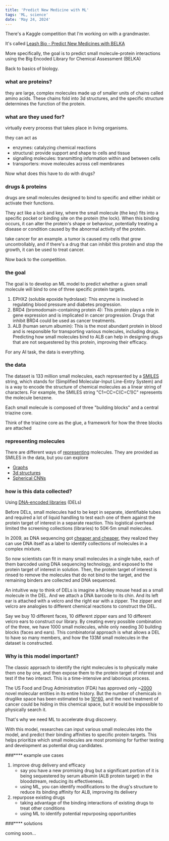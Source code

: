 ```yaml
---
title: 'Predict New Medicine with ML'
tags: 'ML, science'
date: 'May 24, 2024'
---
```


There's a Kaggle competition that I'm working on with a grandmaster.

It's called [Leash Bio - Predict New Medicines with BELKA](https://www.kaggle.com/competitions/leash-BELKA/data?select=train.parquet)

More specifically, the goal is to predict small molecule-protein interactions using the Big Encoded Library for Chemical Assessment (BELKA)

Back to basics of biology.

### what are proteins?

they are large, complex molecules made up of smaller units of chains called amino acids. These chains fold into 3d structures, and the specific structure determines the function of the protein.

### what are they used for?

virtually every process that takes place in living organisms.

they can act as

- enzymes: catalyzing chemical reactions
- structural: provide support and shape to cells and tissue
- signalling molecules: transmitting information within and between cells
- transporters: move molecules across cell membranes

Now what does this have to do with drugs?

### drugs & proteins

drugs are small molecules designed to bind to specific and either inhibit or activate their functions.

They act like a lock and key, where the small molecule (the key) fits into a specific pocket or binding site on the protein (the lock). When this binding occurs, it can alter the protein's shape or behaviour, potentially treating a disease or condition caused by the abnormal activity of the protein.

take cancer for an example. a tumor is caused my cells that grow uncontrollably, and if there's a drug that can inhibit this protein and stop the growth, it can be used to treat cancer.

Now back to the competition.

### the goal

The goal is to develop an ML model to predict whether a given small molecule will bind to one of three specific protein targets.

1. EPHX2 (soluble epoxide hydrolase): This enzyme is involved in regulating blood pressure and diabetes progression.
1. BRD4 (bromodomain-containing protein 4): This protein plays a role in gene expression and is implicated in cancer progression. Drugs that inhibit BRD4 could be used as cancer treatments.
1. ALB (human serum albumin): This is the most abundant protein in blood and is responsible for transporting various molecules, including drugs. Predicting how small molecules bind to ALB can help in designing drugs that are not sequestered by this protein, improving their efficacy.

For any AI task, the data is everything.

### the data

The dataset is 133 million small molecules, each represented by a [SMILES](https://archive.epa.gov/med/med_archive_03/web/html/smiles.html) string, which stands for (Simplified Molecular-Input Line-Entry System) and is a way to encode the structure of chemical molecules as a linear string of characters. For example, the SMILES string "C1=CC=C(C=C1)C" represents the molecule benzene.

Each small molecule is composed of three "building blocks" and a central triazine core.

Think of the triazine core as the glue, a framework for how the three blocks are attached

### representing molecules

There are different ways of [representing](https://jcheminf.biomedcentral.com/articles/10.1186/s13321-020-00460-5) molecules. They are provided as SMILES in the data, but you can explore

- [Graphs](https://wires.onlinelibrary.wiley.com/doi/10.1002/wcms.1603)
- [3d structures](https://www.ncbi.nlm.nih.gov/pmc/articles/PMC10689004/)
- [Spherical CNNs](https://arxiv.org/abs/1801.10130)

### how is this data collected?

Using [DNA-encoded libraries](https://en.wikipedia.org/wiki/DNA-encoded_chemical_library?useskin=vector) (DELs)

Before DELs, small molecules had to be kept in separate, identifiable tubes and required a lot of liquid handling to test each one of them against the protein target of interest in a separate reaction. This logistical overhead limited the screening collections (libraries) to 50K-5m small molecules.

In 2009, as DNA sequencing got [cheaper and cheaper](https://www.genome.gov/about-genomics/fact-sheets/Sequencing-Human-Genome-cost), they realized they can use DNA itself as a label to identify collections of molecules in a complex mixture.

So now scientists can fit in many small molecules in a single tube, each of them barcoded using DNA sequencing technology, and exposed to the protein target of interest in solution. Then, the protein target of interest is rinsed to remove the molecules that do not bind to the target, and the remaining binders are collected and DNA sequenced.

An intuitive way to think of DELs is imagine a Mickey mouse head as a small molecule in the DEL. And we attach a DNA barcode to its chin. And its left ear is attached with a velcro and the right ear with a zipper. The zipper and velcro are analogies to different chemical reactions to construct the DEL.

Say we buy 10 different faces, 10 different zipper ears and 10 different velcro ears to construct our library. By creating every possible combination of the three, we have 1000 small molecules, while only needing 30 building blocks (faces and ears). This combinatorial approach is what allows a DEL to have so many members, and how the 133M small molecules in the dataset is constructed.

### Why is this model important?

The classic approach to identify the right molecules is to physically make them one by one, and then expose them to the protein target of interest and test if the two interact. This is a time-intensive and laborious process.

The US Food and Drug Administration (FDA) has approved only ~[2000](https://www.fda.gov/drugs/development-approval-process-drugs/new-drugs-fda-cders-new-molecular-entities-and-new-therapeutic-biological-products) novel molecular entities in its entire history. But the number of chemicals in druglike space has been estimated to be [10^60](https://www.nature.com/articles/432823a), and the next treatment of cancer could be hiding in this chemical space, but it would be impossible to physically search it.

That's why we need ML to accelerate drug discovery.

With this model, researches can input various small molecules into the model, and predict their binding affinities to specific protein targets. This helps prioritize which small molecules are most promising for further testing and development as potential drug candidates.

###\*\*\*\* example use cases

1. improve drug delivery and efficacy
   - say you have a new promising drug but a significant portion of it is being sequestered by serum albumin (ALB protein target) in the bloodstream, reducing its effectiveness.
   - using ML, you can identify modifications to the drug's structure to reduce its binding affinity for ALB, improving its delivery
2. repurpose existing drugs
   - taking advantage of the binding interactions of existing drugs to treat other conditions
   - using ML to identify potential repurposing opportunities

###\*\*\*\* solutions

coming soon...
